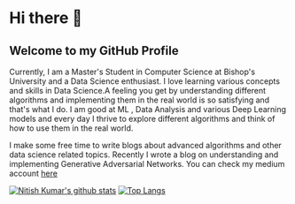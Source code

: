 # Hi there 👋
## Welcome to my GitHub Profile

Currently, I am a Master's Student in Computer Science at Bishop's University and a Data Science enthusiast. I love learning various concepts and skills in Data Science.A feeling you get by understanding different algorithms and implementing them in the real world is so satisfying and that's what I do. I am good at ML , Data Analysis and various Deep Learning models and every day I thrive to explore different algorithms and think of how to use them in the real world.

I make some free time to write blogs about advanced algorithms and other data science related topics. Recently I wrote a blog on understanding and implementing Generative Adversarial Networks. You can check my medium account [here](https://nitishkumarpilla.medium.com/)

[![Nitish Kumar's github stats](https://github-readme-stats.vercel.app/api?username=nitish20899&count_private=true&show_icons=true)](https://github.com/nitish20899/github-readme-stats)
[![Top Langs](https://github-readme-stats.vercel.app/api/top-langs/?username=nitish20899)](https://github.com/nitish20899/github-readme-stats)
